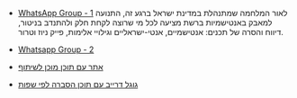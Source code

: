 - [WhatsApp Group - 1](<https://chat.whatsapp.com/CFYjeJbB2YwE4r5TvDLJr6>)
לאור המלחמה שמתנהלת במדינת ישראל ברגע זה, התנועה למאבק באנטישמיות ברשת מציעה לכל מי שרוצה לקחת חלק ולהתנדב בניטור, דיווח והסרה של תכנים: אנטישמיים, אנטי-ישראליים וגילויי אלימות, פייק ניוז וטרור.
- [Whatsapp Group - 2](<https://chat.whatsapp.com/KRcigeAgwPRHjOarqCnmDc>)

- [אתר עם תוכן מוכן לשיתוף](<https://nirtz89.github.io/israel_diplomacy/>)
- [גוגל דרייב עם תוכן הסברה לפי שפות](<https://drive.google.com/drive/folders/1yzLNJmkM73o5Kl8eryPj4BBAA6qSTL7i>)
